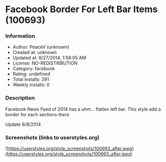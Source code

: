 # Facebook Border For Left Bar Items (100693)

### Information
- Author: PeaceV (unknown)
- Created at: unknown
- Updated at: 8/27/2014, 1:58:05 AM
- License: NO-REDISTRIBUTION
- Category: facebook
- Rating: undefined
- Total installs: 291
- Weekly installs: 0


### Description
Facebook News Feed of 2014 has a uhm... flatten left bar.
This style add a border for each sections there

Update 9/8/2014


### Screenshots (links to userstyles.org)
![https://userstyles.org/style_screenshots/100693_after.jpeg](https://userstyles.org/style_screenshots/100693_after.jpeg)


